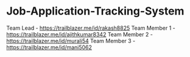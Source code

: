 # Job-Application-Tracking-System


Team Lead - https://trailblazer.me/id/rakash8825
Team Member 1 - https://trailblazer.me/id/ajithkumar8342
Team Member 2 - https://trailblazer.me/id/murali54
Team Member 3 - https://trailblazer.me/id/mani5062


